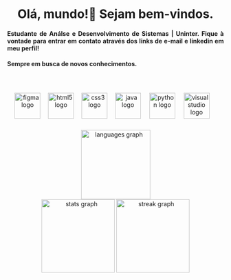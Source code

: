 <h1 align="center">Olá, mundo!👋 Sejam bem-vindos.</h1>

<h4 align="justify">Estudante de Análse e Desenvolvimento de Sistemas | Uninter. Fique à vontade para entrar em contato através dos links de e-mail e linkedin em meu perfil! </h4>
<h4 align="center-justify">Sempre em busca de novos conhecimentos.</h4>
<br>

###

<div align="center">
  <img src="https://cdn.jsdelivr.net/gh/devicons/devicon/icons/figma/figma-original.svg" height="60" alt="figma logo"  />
  <img width="10" />
  <img src="https://cdn.jsdelivr.net/gh/devicons/devicon/icons/html5/html5-original.svg" height="60" alt="html5 logo"  />
  <img width="10" />
  <img src="https://cdn.jsdelivr.net/gh/devicons/devicon/icons/css3/css3-original.svg" height="60" alt="css3 logo"  />
  <img width="10" />
  <img src="https://cdn.jsdelivr.net/gh/devicons/devicon@latest/icons/java/java-original.svg" height="60" alt="java logo"  />
  <img width="12" />
  <img src="https://skillicons.dev/icons?i=py" height="60" alt="python logo"  />
  <img width="12" />
  <img src="https://cdn.jsdelivr.net/gh/devicons/devicon/icons/visualstudio/visualstudio-plain.svg" height="60" alt="visualstudio logo"  />
  <img width="12" />
</div>

###


<div align="center">
  <img src="https://github-readme-stats.vercel.app/api/top-langs?username=Zirtraeb&locale=en&hide_title=false&layout=compact&card_width=320&langs_count=3&theme=shades-of-purple&hide_border=false&order=2" height="161" alt="languages graph" /> <br>
  <img src="https://github-readme-stats.vercel.app/api?username=Zirtraeb&hide_title=false&hide_rank=false&show_icons=true&include_all_commits=true&count_private=true&disable_animations=false&theme=shades-of-purple&locale=en&hide_border=false&order=1" height="170" alt="stats graph" />
  <img src="https://streak-stats.demolab.com?user=Zirtraeb&locale=en&mode=weekly&theme=shades-of-purple&hide_border=false&border_radius=5&order=3" height="170" alt="streak graph" /> <br>
</div>

###
